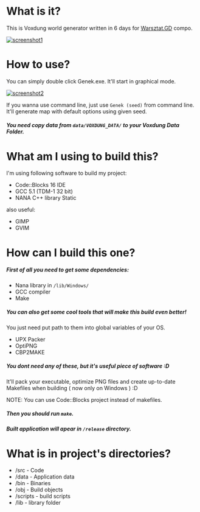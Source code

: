 # What is it?

This is Voxdung world generator written in 6 days for [Warsztat.GD](http://warsztat.gd/) compo.

[![screenshot1](https://blog.pajadam.me/data/posts/genek/genek_1.PNG)](https://blog.pajadam.me/posts/Genek-Voxdung-world-generator/)

# How to use?

You can simply double click Genek.exe. It'll start in graphical mode.

[![screenshot2](https://blog.pajadam.me/data/posts/genek/genek_2.PNG)](https://blog.pajadam.me/posts/Genek-Voxdung-world-generator/)

If you wanna use command line, just use `Genek (seed)` from command line.
It'll generate map with default options using given seed.

##### You need copy data from `data/VOXDUNG_DATA/` to your Voxdung Data Folder.

# What am I using to build this?

I'm using following software to build my project:
- Code::Blocks 16 IDE
- GCC 5.1 (TDM-1 32 bit)
- NANA C++ library Static

also useful:
- GIMP
- GVIM

# How can I build this one?

##### First of all you need to get some dependencies:
- Nana library in `/lib/Windows/`
- GCC compiler
- Make

##### You can also get some cool tools that will make this build even better!
You just need put path to them into global variables of your OS.
- UPX Packer
- OptiPNG
- CBP2MAKE

##### You dont need any of these, but it's useful piece of software :D 
It'll pack your executable, optimize PNG files and create up-to-date Makefiles when building ( now only on Windows ) :D

NOTE: You can use Code::Blocks project instead of makefiles.

##### Then you should run `make`. 

##### Built application will apear in `/release` directory.

# What is in project's directories?

- /src     - Code
- /data    - Application data
- /bin     - Binaries
- /obj     - Build objects
- /scripts - build scripts
- /lib     - library folder

